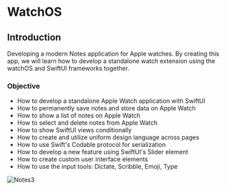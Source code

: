 # WatchOS

## Introduction
Developing a modern Notes application for Apple watches. By creating this app, we will learn how to develop a standalone watch extension using the watchOS and SwiftUI frameworks together.

### Objective
-	How to develop a standalone Apple Watch application with SwiftUI
-	How to permanently save notes and store data on Apple Watch
-	How to show a list of notes on Apple Watch
-	How to select and delete notes from Apple Watch
-	How to show SwiftUI views conditionally
-	How to create and utilize uniform design language across pages
-	How to use Swift's Codable protocol for serialization
-	How to develop a new feature using SwiftUI's Slider element
-	How to create custom user interface elements
-	How to use the input tools: Dictate, Scribble, Emoji, Type

![Notes3](https://user-images.githubusercontent.com/33471032/151091776-c94d7f24-d6c9-4976-8065-5f288b8fc753.gif)
